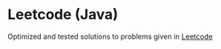 # Leetcode (Java)

Optimized and tested solutions to problems given in [Leetcode](https://leetcode.com)   
